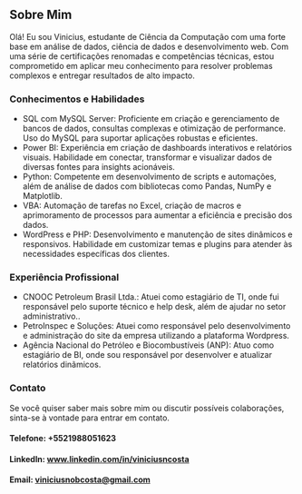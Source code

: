## Sobre Mim

Olá! Eu sou Vinicius, estudante de Ciência da Computação com uma forte base em análise de dados, ciência de dados e desenvolvimento web. Com uma série de certificações renomadas e competências técnicas, estou comprometido em aplicar meu conhecimento para resolver problemas complexos e entregar resultados de alto impacto.

### Conhecimentos e Habilidades

- SQL com MySQL Server: Proficiente em criação e gerenciamento de bancos de dados, consultas complexas e otimização de performance. Uso do MySQL para suportar aplicações robustas e eficientes.
- Power BI: Experiência em criação de dashboards interativos e relatórios visuais. Habilidade em conectar, transformar e visualizar dados de diversas fontes para insights acionáveis.
- Python: Competente em desenvolvimento de scripts e automações, além de análise de dados com bibliotecas como Pandas, NumPy e Matplotlib.
- VBA: Automação de tarefas no Excel, criação de macros e aprimoramento de processos para aumentar a eficiência e precisão dos dados.
- WordPress e PHP: Desenvolvimento e manutenção de sites dinâmicos e responsivos. Habilidade em customizar temas e plugins para atender às necessidades específicas dos clientes.

### Experiência Profissional
- CNOOC Petroleum Brasil Ltda.: Atuei como estagiário de TI, onde fui responsável pelo suporte técnico e help desk, além de ajudar no setor administrativo..
- PetroInspec e Soluções: Atuei como responsável pelo desenvolvimento e administração do site da empresa utilizando a plataforma Wordpress.
- Agência Nacional do Petróleo e Biocombustíveis (ANP): Atuo como estagiário de BI, onde sou responsável por desenvolver e atualizar relatórios dinãmicos.

### Contato
Se você quiser saber mais sobre mim ou discutir possíveis colaborações, sinta-se à vontade para entrar em contato.

#### Telefone: +5521988051623

#### LinkedIn: www.linkedin.com/in/viniciusncosta

#### Email: viniciusnobcosta@gmail.com
